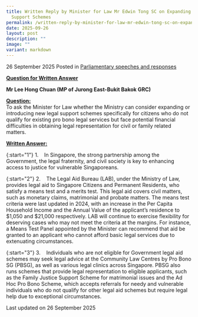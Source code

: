 ```yaml
---
title: Written Reply by Minister for Law Mr Edwin Tong SC on Expanding Legal
  Support Schemes
permalink: /written-reply-by-minister-for-law-mr-edwin-tong-sc-on-expanding-legal-support-schemes/
date: 2025-09-26
layout: post
description: ""
image: ""
variant: markdown
---
```

26 September 2025 Posted in [Parliamentary speeches and responses](/news/parliamentary-speeches) 

<b><u>Question for Written Answer</u></b>

**Mr Lee Hong Chuan (MP of Jurong East-Bukit Bakok GRC)** 

<b><u>Question:</u></b>
<br>To ask the Minister for Law whether the Ministry can consider expanding or introducing new legal support schemes specifically for citizens who do not qualify for existing pro bono legal services but face potential financial difficulties in obtaining legal representation for civil or family related matters.

<b><u>Written Answer:</u></b>

{:start="1"}
1.&nbsp;&nbsp;&nbsp; In Singapore, the strong partnership among the Government, the legal fraternity, and civil society is key to enhancing access to justice for vulnerable Singaporeans.

{:start="2"}
2.&nbsp;&nbsp;&nbsp; The Legal Aid Bureau (LAB), under the Ministry of Law, provides legal aid to Singapore Citizens and Permanent Residents, who satisfy a means test and a merits test. This legal aid covers civil matters, such as monetary claims, matrimonial and probate matters. The means test criteria were last updated in 2024, with an increase in the Per Capita Household Income and the Annual Value of the applicant’s residence to $1,050 and $21,000 respectively. LAB will continue to exercise flexibility for deserving cases who may not meet the criteria at the margins. For instance, a Means Test Panel appointed by the Minister can recommend that aid be granted to an applicant who cannot afford basic legal services due to extenuating circumstances. 

{:start="3"}
3.&nbsp;&nbsp;&nbsp; Individuals who are not eligible for Government legal aid schemes may seek legal advice at the Community Law Centres by Pro Bono SG (PBSG), as well as various legal clinics across Singapore. PBSG also runs schemes that provide legal representation to eligible applicants, such as the Family Justice Support Scheme for matrimonial issues and the Ad Hoc Pro Bono Scheme, which accepts referrals for needy and vulnerable individuals who do not qualify for other legal aid schemes but require legal help due to exceptional circumstances. 

<p></p><p></p><p class="right-side-updated">Last updated on 26 September 2025</p>